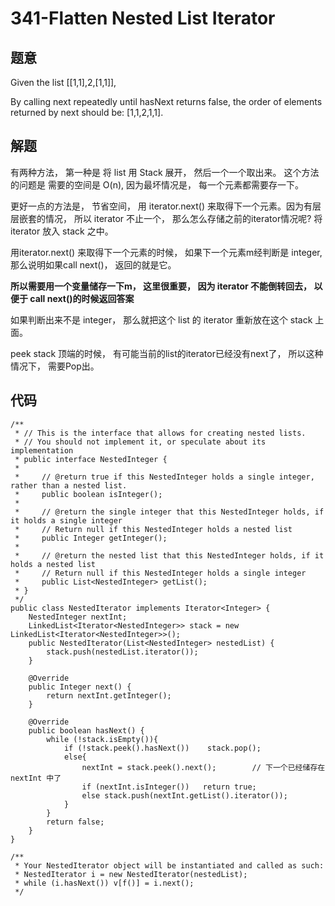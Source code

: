 # 341-Flatten Nested List Iterator

## 题意
Given the list [[1,1],2,[1,1]],

By calling next repeatedly until hasNext returns false, the order of elements returned by next should be: [1,1,2,1,1].

## 解题
有两种方法， 第一种是 将 list 用 Stack 展开， 然后一个一个取出来。 这个方法的问题是 需要的空间是 O(n), 因为最坏情况是， 每一个元素都需要存一下。

更好一点的方法是， 节省空间， 用 iterator.next() 来取得下一个元素。因为有层层嵌套的情况， 所以 iterator 不止一个， 那么怎么存储之前的iterator情况呢? 将 iterator 放入  stack 之中。

用iterator.next() 来取得下一个元素的时候， 如果下一个元素m经判断是 integer, 那么说明如果call next()， 返回的就是它。

**所以需要用一个变量储存一下m， 这里很重要， 因为 iterator 不能倒转回去， 以便于 call next()的时候返回答案**

如果判断出来不是 integer， 那么就把这个 list 的 iterator 重新放在这个 stack 上面。

peek stack 顶端的时候， 有可能当前的list的iterator已经没有next了， 所以这种情况下， 需要Pop出。

## 代码
```
/**
 * // This is the interface that allows for creating nested lists.
 * // You should not implement it, or speculate about its implementation
 * public interface NestedInteger {
 *
 *     // @return true if this NestedInteger holds a single integer, rather than a nested list.
 *     public boolean isInteger();
 *
 *     // @return the single integer that this NestedInteger holds, if it holds a single integer
 *     // Return null if this NestedInteger holds a nested list
 *     public Integer getInteger();
 *
 *     // @return the nested list that this NestedInteger holds, if it holds a nested list
 *     // Return null if this NestedInteger holds a single integer
 *     public List<NestedInteger> getList();
 * }
 */
public class NestedIterator implements Iterator<Integer> {
    NestedInteger nextInt;
    LinkedList<Iterator<NestedInteger>> stack = new LinkedList<Iterator<NestedInteger>>();
    public NestedIterator(List<NestedInteger> nestedList) {
        stack.push(nestedList.iterator());
    }

    @Override
    public Integer next() {
        return nextInt.getInteger();
    }

    @Override
    public boolean hasNext() {
        while (!stack.isEmpty()){
            if (!stack.peek().hasNext())    stack.pop();
            else{
                nextInt = stack.peek().next();        // 下一个已经储存在 nextInt 中了
                if (nextInt.isInteger())   return true;
                else stack.push(nextInt.getList().iterator());
            }
        }
        return false;
    }
}

/**
 * Your NestedIterator object will be instantiated and called as such:
 * NestedIterator i = new NestedIterator(nestedList);
 * while (i.hasNext()) v[f()] = i.next();
 */
```

